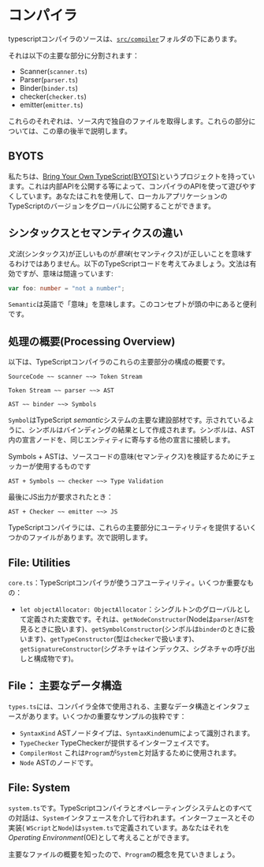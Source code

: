 # コンパイラ
typescriptコンパイラのソースは、[`src/compiler`](https://github.com/Microsoft/TypeScript/tree/master/src/compiler)フォルダの下にあります。

それは以下の主要な部分に分割されます：
* Scanner(`scanner.ts`)
* Parser(`parser.ts`)
* Binder(`binder.ts`)
* checker(`checker.ts`)
* emitter(`emitter.ts`)

これらのそれぞれは、ソース内で独自のファイルを取得します。これらの部分については、この章の後半で説明します。

## BYOTS
私たちは、[Bring Your Own TypeScript(BYOTS)](https://github.com/basarat/byots)というプロジェクトを持っています。これは内部APIを公開する等によって、コンパイラのAPIを使って遊びやすくしています。あなたはこれを使用して、ローカルアプリケーションのTypeScriptのバージョンをグローバルに公開することができます。

## シンタックスとセマンティクスの違い
*文法*(シンタックス)が正しいものが*意味*(セマンティクス)が正しいことを意味するわけではありません。以下のTypeScriptコードを考えてみましょう。文法は有効ですが、意味は間違っています:

```ts
var foo: number = "not a number";
```

`Semantic`は英語で「意味」を意味します。このコンセプトが頭の中にあると便利です。

## 処理の概要(Processing Overview)
以下は、TypeScriptコンパイラのこれらの主要部分の構成の概要です。

```code
SourceCode ~~ scanner ~~> Token Stream
```

```code
Token Stream ~~ parser ~~> AST
```

```code
AST ~~ binder ~~> Symbols
```
`Symbol`はTypeScript *semantic*システムの主要な建設部材です。示されているように、シンボルはバインディングの結果として作成されます。シンボルは、AST内の宣言ノードを、同じエンティティに寄与する他の宣言に接続します。

Symbols + ASTは、ソースコードの意味(セマンティクス)を検証するためにチェッカーが使用するものです
```code
AST + Symbols ~~ checker ~~> Type Validation
```

最後にJS出力が要求されたとき：
```code
AST + Checker ~~ emitter ~~> JS
```
TypeScriptコンパイラには、これらの主要部分にユーティリティを提供するいくつかのファイルがあります。次で説明します。

## File: Utilities
`core.ts`：TypeScriptコンパイラが使うコアユーティリティ。いくつか重要なもの：

* `let objectAllocator: ObjectAllocator`：シングルトンのグローバルとして定義された変数です。それは、`getNodeConstructor`(Nodeは`parser`/`AST`を見るときに扱います)、`getSymbolConstructor`(シンボルは`binder`のときに扱います)、`getTypeConstructor`(型は`checker`で扱います)、 `getSignatureConstructor`(シグネチャはインデックス、シグネチャの呼び出しと構成物です)。

## File： 主要なデータ構造
`types.ts`には、コンパイラ全体で使用される、主要なデータ構造とインタフェースがあります。いくつかの重要なサンプルの抜粋です：
* `SyntaxKind`
ASTノードタイプは、`SyntaxKind`enumによって識別されます。
* `TypeChecker`
TypeCheckerが提供するインターフェイスです。
* `CompilerHost`
これは`Program`が`System`と対話するために使用されます。
* `Node`
ASTのノードです。

## File: System
`system.ts`です。TypeScriptコンパイラとオペレーティングシステムとのすべての対話は、`System`インタフェースを介して行われます。インターフェースとその実装( `WScript`と`Node`)は`system.ts`で定義されています。あなたはそれを*Operating Environment*(OE)として考えることができます。

主要なファイルの概要を知ったので、`Program`の概念を見ていきましょう。
